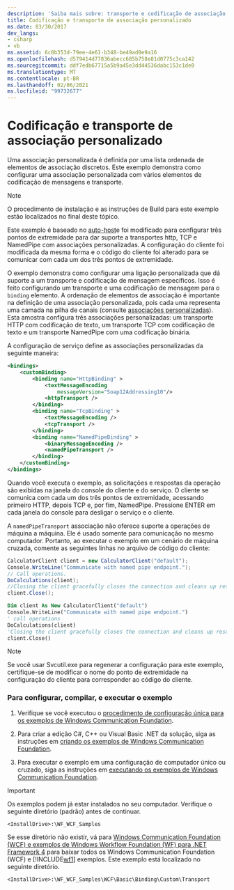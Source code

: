 ```yaml
---
description: 'Saiba mais sobre: transporte e codificação de associação personalizada'
title: Codificação e transporte de associação personalizado
ms.date: 03/30/2017
dev_langs:
- csharp
- vb
ms.assetid: 6c0b353d-79ee-4e61-b348-be49ad0e9a16
ms.openlocfilehash: d579414d77836abecc685b758e81d0775c3ca142
ms.sourcegitcommit: ddf7edb67715a5b9a45e3dd44536dabc153c1de0
ms.translationtype: MT
ms.contentlocale: pt-BR
ms.lasthandoff: 02/06/2021
ms.locfileid: "99732677"
---
```

# <a name="custom-binding-transport-and-encoding"></a>Codificação e transporte de associação personalizado

Uma associação personalizada é definida por uma lista ordenada de elementos de associação discretos. Este exemplo demonstra como configurar uma associação personalizada com vários elementos de codificação de mensagens e transporte.  
  
> [!NOTE]
> O procedimento de instalação e as instruções de Build para este exemplo estão localizados no final deste tópico.  
  
 Este exemplo é baseado no [auto-host](self-host.md)e foi modificado para configurar três pontos de extremidade para dar suporte a transportes http, TCP e NamedPipe com associações personalizadas. A configuração do cliente foi modificada da mesma forma e o código do cliente foi alterado para se comunicar com cada um dos três pontos de extremidade.  
  
 O exemplo demonstra como configurar uma ligação personalizada que dá suporte a um transporte e codificação de mensagem específicos. Isso é feito configurando um transporte e uma codificação de mensagem para o `binding` elemento. A ordenação de elementos de associação é importante na definição de uma associação personalizada, pois cada uma representa uma camada na pilha de canais (consulte [associações personalizadas](../extending/custom-bindings.md)). Esta amostra configura três associações personalizadas: um transporte HTTP com codificação de texto, um transporte TCP com codificação de texto e um transporte NamedPipe com uma codificação binária.  
  
 A configuração de serviço define as associações personalizadas da seguinte maneira:  
  
```xml  
<bindings>  
    <customBinding>  
        <binding name="HttpBinding" >  
            <textMessageEncoding
                messageVersion="Soap12Addressing10"/>  
            <httpTransport />  
        </binding>  
        <binding name="TcpBinding" >  
            <textMessageEncoding />  
            <tcpTransport />  
        </binding>  
        <binding name="NamedPipeBinding" >  
            <binaryMessageEncoding />  
            <namedPipeTransport />  
        </binding>  
    </customBinding>  
</bindings>  
```  
  
 Quando você executa o exemplo, as solicitações e respostas da operação são exibidas na janela do console do cliente e do serviço. O cliente se comunica com cada um dos três pontos de extremidade, acessando primeiro HTTP, depois TCP e, por fim, NamedPipe. Pressione ENTER em cada janela do console para desligar o serviço e o cliente.  
  
 A `namedPipeTransport` associação não oferece suporte a operações de máquina a máquina. Ele é usado somente para comunicação no mesmo computador. Portanto, ao executar o exemplo em um cenário de máquina cruzada, comente as seguintes linhas no arquivo de código do cliente:  
  
```csharp  
CalculatorClient client = new CalculatorClient("default");  
Console.WriteLine("Communicate with named pipe endpoint.");  
// Call operations.  
DoCalculations(client);  
//Closing the client gracefully closes the connection and cleans up resources  
client.Close();  
```  
  
```vb  
Dim client As New CalculatorClient("default")  
Console.WriteLine("Communicate with named pipe endpoint.")  
' call operations  
DoCalculations(client)  
'Closing the client gracefully closes the connection and cleans up resources  
client.Close()  
```  
  
> [!NOTE]
> Se você usar Svcutil.exe para regenerar a configuração para este exemplo, certifique-se de modificar o nome do ponto de extremidade na configuração do cliente para corresponder ao código do cliente.  
  
### <a name="to-set-up-build-and-run-the-sample"></a>Para configurar, compilar, e executar o exemplo  
  
1. Verifique se você executou o [procedimento de configuração única para os exemplos de Windows Communication Foundation](one-time-setup-procedure-for-the-wcf-samples.md).  
  
2. Para criar a edição C#, C++ ou Visual Basic .NET da solução, siga as instruções em [criando os exemplos de Windows Communication Foundation](building-the-samples.md).  
  
3. Para executar o exemplo em uma configuração de computador único ou cruzado, siga as instruções em [executando os exemplos de Windows Communication Foundation](running-the-samples.md).  
  
> [!IMPORTANT]
> Os exemplos podem já estar instalados no seu computador. Verifique o seguinte diretório (padrão) antes de continuar.  
>
> `<InstallDrive>:\WF_WCF_Samples`  
>
> Se esse diretório não existir, vá para [Windows Communication Foundation (WCF) e exemplos de Windows Workflow Foundation (WF) para .NET Framework 4](https://www.microsoft.com/download/details.aspx?id=21459) para baixar todos os Windows Communication Foundation (WCF) e [!INCLUDE[wf1](../../../../includes/wf1-md.md)] exemplos. Este exemplo está localizado no seguinte diretório.  
>
> `<InstallDrive>:\WF_WCF_Samples\WCF\Basic\Binding\Custom\Transport`  
